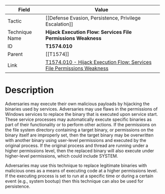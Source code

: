 
|Field|Value|
|---|---|
|Tactic|[[Defense Evasion,  Persistence,  Privilege Escalation]]|
|Technique Name|**Hijack Execution Flow: Services File Permissions Weakness**|
|ID|**T1574.010**|
|Parent|[[T1574]]|
|Link|[T1574.010 - Hijack Execution Flow: Services File Permissions Weakness](https://attack.mitre.org/techniques/T1574/010)|

# Description

Adversaries may execute their own malicious payloads by hijacking the binaries used by services. Adversaries may use flaws in the permissions of Windows services to replace the binary that is executed upon service start. These service processes may automatically execute specific binaries as part of their functionality or to perform other actions. If the permissions on the file system directory containing a target binary, or permissions on the binary itself are improperly set, then the target binary may be overwritten with another binary using user-level permissions and executed by the original process. If the original process and thread are running under a higher permissions level, then the replaced binary will also execute under higher-level permissions, which could include SYSTEM.

Adversaries may use this technique to replace legitimate binaries with malicious ones as a means of executing code at a higher permissions level. If the executing process is set to run at a specific time or during a certain event (e.g., system bootup) then this technique can also be used for persistence.
